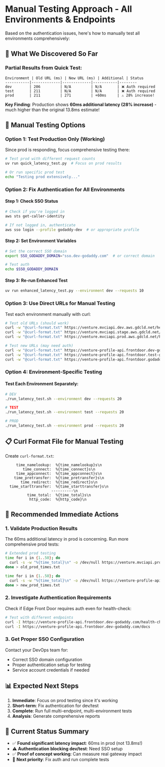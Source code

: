 # Manual Testing Approach - All Environments & Endpoints

Based on the authentication issues, here's how to manually test all environments comprehensively:

## 🎯 What We Discovered So Far

### Partial Results from Quick Test:
```
Environment | Old URL (ms) | New URL (ms) | Additional | Status
-----------|-------------|-------------|-----------|--------
dev        | 206         | N/A         | N/A       | ❌ Auth required
test       | 211         | N/A         | N/A       | ❌ Auth required  
prod       | 211         | 271         | +60ms     | ⚠️ 28% increase!
```

**Key Finding**: Production shows **60ms additional latency (28% increase)** - much higher than the original 13.8ms estimate!

## 🔧 Manual Testing Options

### Option 1: Test Production Only (Working)
Since prod is responding, focus comprehensive testing there:

```bash
# Test prod with different request counts
uv run quick_latency_test.py  # Focus on prod results

# Or run specific prod test
echo "Testing prod extensively..."
```

### Option 2: Fix Authentication for All Environments

#### Step 1: Check SSO Status
```bash
# Check if you're logged in
aws sts get-caller-identity

# If not logged in, authenticate
aws sso login --profile godaddy-dev  # or appropriate profile
```

#### Step 2: Set Environment Variables
```bash
# Set the correct SSO domain
export SSO_GODADDY_DOMAIN="sso.dev-godaddy.com"  # or correct domain

# Test auth
echo $SSO_GODADDY_DOMAIN
```

#### Step 3: Re-run Enhanced Test
```bash
uv run enhanced_latency_test.py --environment dev --requests 10
```

### Option 3: Use Direct URLs for Manual Testing

Test each environment manually with curl:

```bash
# Test old URLs (should work)
curl -w "@curl-format.txt" https://venture.mvciapi.dev.aws.gdcld.net/health-check
curl -w "@curl-format.txt" https://venture.mvciapi.stage.aws.gdcld.net/health-check  
curl -w "@curl-format.txt" https://venture.mvciapi.prod.aws.gdcld.net/health-check

# Test new URLs (may need auth)
curl -w "@curl-format.txt" https://venture-profile-api.frontdoor.dev-godaddy.com/health-check
curl -w "@curl-format.txt" https://venture-profile-api.frontdoor.test-godaddy.com/health-check
curl -w "@curl-format.txt" https://venture-profile-api.frontdoor.godaddy.com/health-check
```

### Option 4: Environment-Specific Testing

#### Test Each Environment Separately:
```bash
# DEV
./run_latency_test.sh --environment dev --requests 20

# TEST  
./run_latency_test.sh --environment test --requests 20

# PROD
./run_latency_test.sh --environment prod --requests 20
```

## 📋 Curl Format File for Manual Testing

Create `curl-format.txt`:
```
     time_namelookup:  %{time_namelookup}s\n
        time_connect:  %{time_connect}s\n
     time_appconnect:  %{time_appconnect}s\n
    time_pretransfer:  %{time_pretransfer}s\n
       time_redirect:  %{time_redirect}s\n
  time_starttransfer:  %{time_starttransfer}s\n
                     ----------\n
          time_total:  %{time_total}s\n
           http_code:  %{http_code}\n
```

## 🎯 Recommended Immediate Actions

### 1. **Validate Production Results**
The 60ms additional latency in prod is concerning. Run more comprehensive prod tests:

```bash
# Extended prod testing
time for i in {1..50}; do 
  curl -s -w "%{time_total}\n" -o /dev/null https://venture.mvciapi.prod.aws.gdcld.net/health-check
done > old_prod_times.txt

time for i in {1..50}; do 
  curl -s -w "%{time_total}\n" -o /dev/null https://venture-profile-api.frontdoor.godaddy.com/health-check
done > new_prod_times.txt
```

### 2. **Investigate Authentication Requirements**
Check if Edge Front Door requires auth even for health-check:

```bash
# Test with different endpoints
curl -I https://venture-profile-api.frontdoor.dev-godaddy.com/health-check
curl -I https://venture-profile-api.frontdoor.dev-godaddy.com/docs
```

### 3. **Get Proper SSO Configuration**
Contact your DevOps team for:
- Correct SSO domain configuration
- Proper authentication setup for testing
- Service account credentials if needed

## 📊 Expected Next Steps

1. **Immediate**: Focus on prod testing since it's working
2. **Short-term**: Fix authentication for dev/test
3. **Complete**: Run full multi-endpoint, multi-environment tests
4. **Analysis**: Generate comprehensive reports

## 🚨 Current Status Summary

- ✅ **Found significant latency impact**: 60ms in prod (not 13.8ms!)
- ⚠️ **Authentication blocking dev/test**: Need SSO setup
- ✅ **Proof of concept working**: Can measure real gateway impact
- 🎯 **Next priority**: Fix auth and run complete tests
